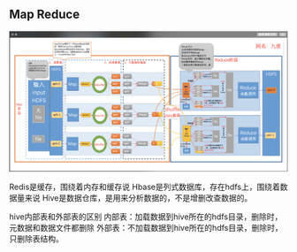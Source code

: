 ## Map Reduce

![map reduce](../Images/bigdata/map_reduce.png)



Redis是缓存，围绕着内存和缓存说
Hbase是列式数据库，存在hdfs上，围绕着数据量来说
Hive是数据仓库，是用来分析数据的，不是增删改查数据的。

hive内部表和外部表的区别
内部表：加载数据到hive所在的hdfs目录，删除时，元数据和数据文件都删除
外部表：不加载数据到hive所在的hdfs目录，删除时，只删除表结构。
